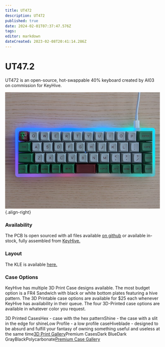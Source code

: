 ```yaml
---
title: UT472
description: UT472
published: true
date: 2024-02-01T07:37:47.576Z
tags: 
editor: markdown
dateCreated: 2023-02-08T20:41:14.286Z
---
```


# UT47.2

UT472 is an open-source, hot-swappable 40% keyboard created by AI03 on commission for KeyHive.

![ut472.jpg](/boards/images/ut472.jpg){.align-right}

### Availability

The PCB Is open sourced with all files available [on github](https://github.com/ai03-2725/UT47.2) or available in-stock, fully assembled from [KeyHive.](https://keyhive.xyz)

### Layout

The KLE is available [here.](http://www.keyboard-layout-editor.com/##@@=Esc&=Q&=W&=E&=R&=T&=Y&=U&=I&=O&=P&_w:1.5%3B&=Back%3Cbr%3ESpace%3B&@_w:1.25%3B&=Tab&=A&=S&=D&=F&=G&=H&=J&=K&=L&=%2F%3B&_w:1.25%3B&=Enter%3B&@_w:1.5%3B&=Shift&=Z&=X&=C&=V&=B&=N&=M&=%3C%0A,&=%3E%0A.&=%2F%2F%0A%3F&='%0A%22%3B&@=Ctrl&=Alt&=Sys&=Hyper&_w:1.25%3B&=Raise&_a:7&w:2%3B&=&_a:4&w:1.25%3B&=Lower&=Left&=Down&=Up&=Right)

### Case Options

KeyHive has multiple 3D Print Case designs available. The most budget option is a FR4 Sandwich with black or white bottom plates featuring a hive pattern. The 3D Printable case options are available for $25 each whenever KeyHive has availability in their queue. The four 3D-Printed case options are available in whatever color you request.

3D Printed CasesHex - case with the hex patternShine - the case with a slit in the edge for shineLow Profile - a low profile caseHiveblade - designed to be absurd and fulfill your fantasy of owning something useful and useless at the same time[3D Print Gallery](https://imgur.com/a/9jXzjGc)Premium CasesDark BlueDark GrayBlackPolycarbonate[Premium Case Gallery](https://images.squarespace-cdn.com/content/v1/5a8723cb7131a5121206d464/1602105140793-QZUKTUIQGQLHFG21S09Q/ke17ZwdGBToddI8pDm48kBQ_OmUn0XNjqwyBYOIFwXV7gQa3H78H3Y0txjaiv_0fDoOvxcdMmMKkDsyUqMSsMWxHk725yiiHCCLfrh8O1z4YTzHvnKhyp6Da-NYroOW3ZGjoBKy3azqku80C789l0p5uBJOnOmCWBN4JfYsIDyRB3ELHLLET9s1anQygWAMDSh6zbPa8Vo37A4r2-aOSIQ/00100trPORTRAIT_00100_BURST20200907131035129_COVER.jpg?format=750w)